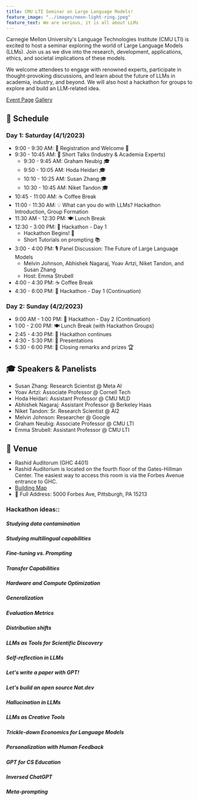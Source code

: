 ```yaml
---
title: CMU LTI Seminar on Large Language Models!
feature_image: "../images/neon-light-ring.jpeg"
feature_text: We are serious, it is all about LLMs
---
```


Carnegie Mellon University's Language Technologies Institute (CMU LTI) is excited to host a seminar exploring the world
of Large Language Models (LLMs). Join us as we dive into the research, development, applications, ethics, and societal
implications of these models.

We welcome attendees to engage with renowned experts, participate in thought-provoking discussions, and learn about the
future of LLMs in academia, industry, and beyond. We will also host a hackathon for groups to explore and build an
LLM-related idea.

[Event Page](https://lijuncheng16.wixsite.com/my-site)
[Gallery](https://lijuncheng16.wixsite.com/my-site/gallery)

## 📅 Schedule

### Day 1: Saturday (4/1/2023)

- 9:00 - 9:30 AM: 🎫 Registration and Welcome 🤗
- 9:30 - 10:45 AM: 🎤 Short Talks (Industry & Academia Experts)
  - 9:30 - 9:45 AM: Graham Neubig 🎓
  - 9:50 - 10:05 AM: Hoda Heidari 🎓
  - 10:10 - 10:25 AM: Susan Zhang 🎓
  - 10:30 - 10:45 AM: Niket Tandon 🎓
- 10:45 - 11:00 AM: ☕ Coffee Break
- 11:00 - 11:30 AM: 💡 What can you do with LLMs? Hackathon Introduction, Group Formation
- 11:30 AM - 12:30 PM: 🍽️ Lunch Break
- 12:30 - 3:00 PM: 🏁 Hackathon - Day 1
  - Hackathon Begins! 🎉
  - Short Tutorials on prompting 📚
- 3:00 - 4:00 PM: 🎙️ Panel Discussion: The Future of Large Language Models
  - Melvin Johnson, Abhishek Nagaraj, Yoav Artzi, Niket Tandon, and Susan Zhang
  - Host: Emma Strubell
- 4:00 - 4:30 PM: ☕ Coffee Break
- 4:30 - 6:00 PM: 🏁 Hackathon - Day 1 (Continuation)

### Day 2: Sunday (4/2/2023)
- 9:00 AM - 1:00 PM: 🏁 Hackathon - Day 2 (Continuation)
- 1:00 - 2:00 PM: 🍽️ Lunch Break (with Hackathon Groups)
- 2:45 - 4:30 PM: 🏁 Hackathon continues
- 4:30 - 5:30 PM: 🎤 Presentations
- 5:30 - 6:00 PM: 🎉 Closing remarks and prizes 🏆

## 🎓 Speakers & Panelists
- Susan Zhang: Research Scientist @ Meta AI
- Yoav Artzi: Associate Professor @ Cornell Tech
- Hoda Heidari: Assistant Professor @ CMU MLD
- Abhishek Nagaraj: Assistant Professor @ Berkeley Haas
- Niket Tandon: Sr. Research Scientist @ AI2
- Melvin Johnson: Researcher @ Google
- Graham Neubig: Associate Professor @ CMU LTI
- Emma Strubell: Assistant Professor @ CMU LTI

## 🏢 Venue

- Rashid Auditorum (GHC 4401)
- Rashid Auditorium is located on the fourth floor of the Gates-Hillman Center. The easiest way to access this room is
  via the Forbes Avenue entrance to GHC.
- [Building Map](https://lti.cs.cmu.edu/phd/sites/default/files/GHC%20Maps.pdf)
- 📍 Full Address: 5000 Forbes Ave, Pittsburgh, PA 15213



### Hackathon ideas::

##### Studying data contamination
##### Studying multilingual capabilities
##### Fine-tuning vs. Prompting 
##### Transfer Capabilities 
##### Hardware and Compute Optimization 
##### Generalization 
##### Evaluation Metrics 
##### Distribution shifts 
##### LLMs as Tools for Scientific Discovery 
##### Self-reflection in LLMs 
##### Let's write a paper with GPT! 
##### Let's build an open source Nat.dev 
##### Hallucination in LLMs 
##### LLMs as Creative Tools 
##### Trickle-down Economics for Language Models 
##### Personalization with Human Feedback 
##### GPT for CS Education 
##### Inversed ChatGPT
##### Meta-prompting 
